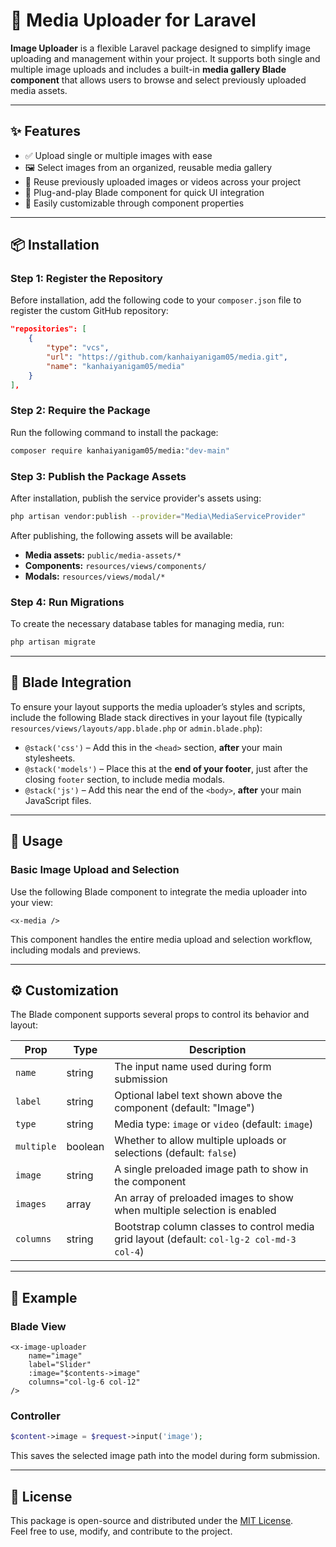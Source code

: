 # 📁 Media Uploader for Laravel

**Image Uploader** is a flexible Laravel package designed to simplify image uploading and management within your project. It supports both single and multiple image uploads and includes a built-in **media gallery Blade component** that allows users to browse and select previously uploaded media assets.

---

## ✨ Features

- ✅ Upload single or multiple images with ease  
- 🖼️ Select images from an organized, reusable media gallery  
- 🔁 Reuse previously uploaded images or videos across your project  
- 🧩 Plug-and-play Blade component for quick UI integration  
- 🔧 Easily customizable through component properties  

---

## 📦 Installation

### Step 1: Register the Repository

Before installation, add the following code to your `composer.json` file to register the custom GitHub repository:

```json
"repositories": [
    {
        "type": "vcs",
        "url": "https://github.com/kanhaiyanigam05/media.git",
        "name": "kanhaiyanigam05/media"
    }
],
```

### Step 2: Require the Package

Run the following command to install the package:

```bash
composer require kanhaiyanigam05/media:"dev-main"
```

### Step 3: Publish the Package Assets

After installation, publish the service provider's assets using:

```bash
php artisan vendor:publish --provider="Media\MediaServiceProvider"
```

After publishing, the following assets will be available:

- **Media assets:** `public/media-assets/*`
- **Components:** `resources/views/components/`
- **Modals:** `resources/views/modal/*`

### Step 4: Run Migrations

To create the necessary database tables for managing media, run:

```bash
php artisan migrate
```

---

## 🧩 Blade Integration

To ensure your layout supports the media uploader’s styles and scripts, include the following Blade stack directives in your layout file (typically `resources/views/layouts/app.blade.php` or `admin.blade.php`):

- `@stack('css')` – Add this in the `<head>` section, **after** your main stylesheets.
- `@stack('models')` – Place this at the **end of your footer**, just after the closing `footer` section, to include media modals.
- `@stack('js')` – Add this near the end of the `<body>`, **after** your main JavaScript files.

---

## 🧱 Usage

### Basic Image Upload and Selection

Use the following Blade component to integrate the media uploader into your view:

```blade
<x-media />
```

This component handles the entire media upload and selection workflow, including modals and previews.

---

## ⚙️ Customization

The Blade component supports several props to control its behavior and layout:

| Prop         | Type     | Description                                                                 |
|--------------|----------|-----------------------------------------------------------------------------|
| `name`       | string   | The input name used during form submission                                  |
| `label`      | string   | Optional label text shown above the component (default: "Image")            |
| `type`       | string   | Media type: `image` or `video` (default: `image`)                           |
| `multiple`   | boolean  | Whether to allow multiple uploads or selections (default: `false`)          |
| `image`      | string   | A single preloaded image path to show in the component                      |
| `images`     | array    | An array of preloaded images to show when multiple selection is enabled     |
| `columns`    | string   | Bootstrap column classes to control media grid layout (default: `col-lg-2 col-md-3 col-4`) |

---

## 📂 Example

### Blade View

```blade
<x-image-uploader 
    name="image" 
    label="Slider" 
    :image="$contents->image" 
    columns="col-lg-6 col-12" 
/>
```

### Controller

```php
$content->image = $request->input('image');
```

This saves the selected image path into the model during form submission.

---

## 📄 License

This package is open-source and distributed under the [MIT License](https://opensource.org/licenses/MIT).  
Feel free to use, modify, and contribute to the project.
